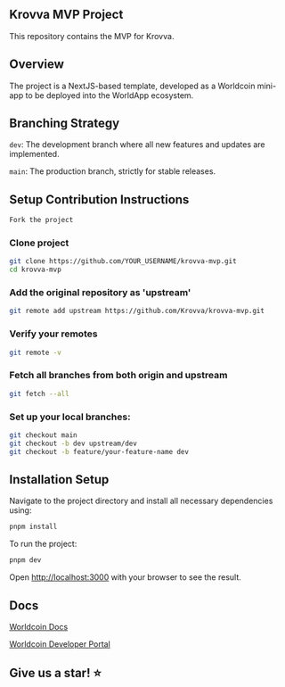 ## Krovva MVP Project
This repository contains the MVP for Krovva.
## Overview

The project is a NextJS-based template, developed as a Worldcoin mini-app to be deployed into the WorldApp ecosystem.

## Branching Strategy
```dev```: The development branch where all new features and updates are implemented.

```main```: The production branch, strictly for stable releases.

## Setup Contribution Instructions
```bash
Fork the project
```

### Clone project 
```bash
git clone https://github.com/YOUR_USERNAME/krovva-mvp.git
cd krovva-mvp
```

### Add the original repository as 'upstream'
```bash
git remote add upstream https://github.com/Krovva/krovva-mvp.git
```

### Verify your remotes
```bash
git remote -v
```

### Fetch all branches from both origin and upstream
```bash
git fetch --all
```

### Set up your local branches:
```bash
git checkout main
git checkout -b dev upstream/dev
git checkout -b feature/your-feature-name dev
```


## Installation Setup
Navigate to the project directory and install all necessary dependencies using:
```bash
pnpm install
```

To run the project: 
```bash
pnpm dev
```

Open [http://localhost:3000](http://localhost:3000) with your browser to see the result.


## Docs
[Worldcoin Docs](https://docs.world.org/)

[Worldcoin Developer Portal](https://developer.worldcoin.org/)

## Give us a star! ⭐
